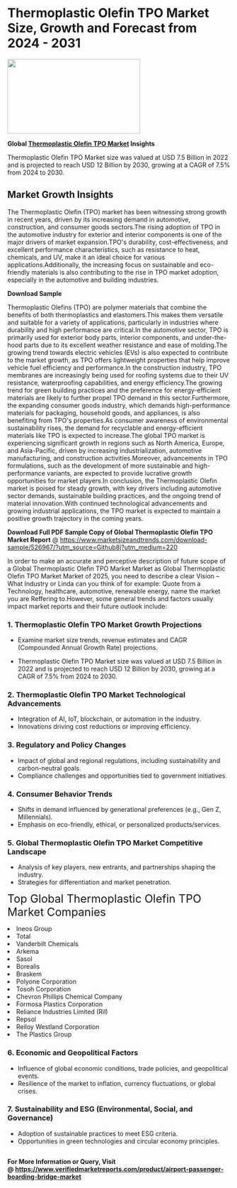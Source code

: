 <H1>Thermoplastic Olefin TPO Market Size, Growth and Forecast from 2024 - 2031</H1><img class="aligncenter size-medium wp-image-584254" src="https://thirdeyenews.in/wp-content/uploads/2024/09/Global-Market-Research-300x168.jpeg" alt="" width="300" height="168" /><p><strong>Global&nbsp;<a href="https://www.marketsizeandtrends.com/download-sample/526967/?utm_source=Github8j?utm_medium=220">Thermoplastic Olefin TPO Market</a> Insights</strong></p><p>Thermoplastic Olefin TPO Market size was valued at USD 7.5 Billion in 2022 and is projected to reach USD 12 Billion by 2030, growing at a CAGR of 7.5% from 2024 to 2030.</p><p><h2>Market Growth Insights</h2> <p>The Thermoplastic Olefin (TPO) market has been witnessing strong growth in recent years, driven by its increasing demand in automotive, construction, and consumer goods sectors.The rising adoption of TPO in the automotive industry for exterior and interior components is one of the major drivers of market expansion.TPO's durability, cost-effectiveness, and excellent performance characteristics, such as resistance to heat, chemicals, and UV, make it an ideal choice for various applications.Additionally, the increasing focus on sustainable and eco-friendly materials is also contributing to the rise in TPO market adoption, especially in the automotive and building industries.</p> <p><strong>Download Sample</strong></p> <p>Thermoplastic Olefins (TPO) are polymer materials that combine the benefits of both thermoplastics and elastomers.This makes them versatile and suitable for a variety of applications, particularly in industries where durability and high performance are critical.In the automotive sector, TPO is primarily used for exterior body parts, interior components, and under-the-hood parts due to its excellent weather resistance and ease of molding.The growing trend towards electric vehicles (EVs) is also expected to contribute to the market growth, as TPO offers lightweight properties that help improve vehicle fuel efficiency and performance.In the construction industry, TPO membranes are increasingly being used for roofing systems due to their UV resistance, waterproofing capabilities, and energy efficiency.The growing trend for green building practices and the preference for energy-efficient materials are likely to further propel TPO demand in this sector.Furthermore, the expanding consumer goods industry, which demands high-performance materials for packaging, household goods, and appliances, is also benefiting from TPO's properties.As consumer awareness of environmental sustainability rises, the demand for recyclable and energy-efficient materials like TPO is expected to increase.The global TPO market is experiencing significant growth in regions such as North America, Europe, and Asia-Pacific, driven by increasing industrialization, automotive manufacturing, and construction activities.Moreover, advancements in TPO formulations, such as the development of more sustainable and high-performance variants, are expected to provide lucrative growth opportunities for market players.In conclusion, the Thermoplastic Olefin market is poised for steady growth, with key drivers including automotive sector demands, sustainable building practices, and the ongoing trend of material innovation.With continued technological advancements and growing industrial applications, the TPO market is expected to maintain a positive growth trajectory in the coming years.</p> <p><span class=""><strong>Download Full PDF Sample Copy of Global Thermoplastic Olefin TPO Market Report</strong> @ <a href="https://www.marketsizeandtrends.com/download-sample/526967/?utm_source=Github8j?utm_medium=220" target="_blank">https://www.marketsizeandtrends.com/download-sample/526967/?utm_source=Github8j?utm_medium=220</a></span></p><p>In order to make an accurate and perceptive description of future scope of a Global&nbsp;Thermoplastic Olefin TPO Market Market as Global&nbsp;Thermoplastic Olefin TPO Market Market of 2025, you need to describe a clear Vision &ndash; What Industry or Linda can you think of for example: Quote from a Technology, healthcare, automotive, renewable energy, name the market you are Reffering to.However, some general trends and factors usually impact market reports and their future outlook include:</p><h3>1.&nbsp;<strong>Thermoplastic Olefin TPO Market Growth Projections</strong></h3><ul><li>Examine market size trends, revenue estimates and CAGR (Compounded Annual Growth Rate) projections.</li><li><p>Thermoplastic Olefin TPO Market size was valued at USD 7.5 Billion in 2022 and is projected to reach USD 12 Billion by 2030, growing at a CAGR of 7.5% from 2024 to 2030.</p></li></ul><h3>2.&nbsp;<strong>Thermoplastic Olefin TPO Market Technological Advancements</strong></h3><ul><li>Integration of AI, IoT, blockchain, or automation in the industry.</li><li>Innovations driving cost reductions or improving efficiency.</li></ul><h3>3.&nbsp;<strong>Regulatory and Policy Changes</strong></h3><ul><li>Impact of global and regional regulations, including sustainability and carbon-neutral goals.</li><li>Compliance challenges and opportunities tied to government initiatives.</li></ul><h3>4.&nbsp;<strong>Consumer Behavior Trends</strong></h3><ul><li>Shifts in demand influenced by generational preferences (e.g., Gen Z, Millennials).</li><li>Emphasis on eco-friendly, ethical, or personalized products/services.</li></ul><h3>5.&nbsp;<strong>Global Thermoplastic Olefin TPO Market Competitive Landscape</strong></h3><ul><li>Analysis of key players, new entrants, and partnerships shaping the industry.</li><li>Strategies for differentiation and market penetration.</li></ul><p data-pm-slice="1 1 []"><span style="color: inherit; font-family: inherit; font-size: 25px;">Top Global Thermoplastic Olefin TPO Market Companies</span></p><div class="" data-test-id=""><p><li>Ineos Group</li><li> Total</li><li> Vanderbilt Chemicals</li><li> Arkema</li><li> Sasol</li><li> Borealis</li><li> Braskem</li><li> Polyone Corporation</li><li> Tosoh Corporation</li><li> Chevron Phillips Chemical Company</li><li> Formosa Plastics Corporation</li><li> Reliance Industries Limited (Ril)</li><li> Repsol</li><li> Reiloy Westland Corporation</li><li> The Plastics Group</li></p></div><h3>6.&nbsp;<strong>Economic and Geopolitical Factors</strong></h3><ul><li>Influence of global economic conditions, trade policies, and geopolitical events.</li><li>Resilience of the market to inflation, currency fluctuations, or global crises.</li></ul><h3>7.&nbsp;<strong>Sustainability and ESG (Environmental, Social, and Governance)</strong></h3><ul><li>Adoption of sustainable practices to meet ESG criteria.</li><li>Opportunities in green technologies and circular economy principles.</li></ul><h2><strong style="font-size: 14px;">For More Information or Query, Visit @&nbsp;</strong><a style="background-color: #ffffff; font-size: 14px;" href="https://www.marketsizeandtrends.com/report/thermoplastic-olefin-tpo-market/" target="_blank">https://www.verifiedmarketreports.com/product/airport-passenger-boarding-bridge-market</a></h2>